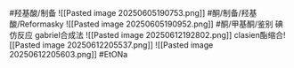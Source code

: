 #羟基酸/制备
![[Pasted image 20250605190753.png]]
#酮/制备/羟基酸/Reformasky
![[Pasted image 20250605190952.png]]
#酮/甲基酮/鉴别
碘仿反应
gabriel合成法
![[Pasted image 20250612192802.png]]
clasien酯缩合![[Pasted image 20250612205537.png]]
![[Pasted image 20250612205603.png]]
#EtONa
